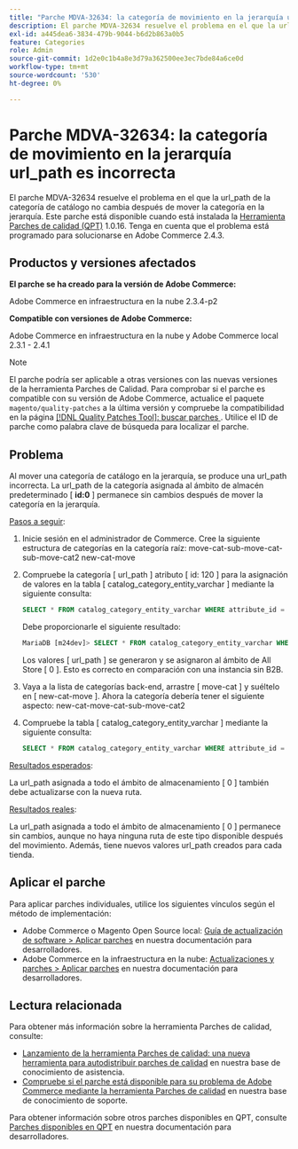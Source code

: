 ```yaml
---
title: "Parche MDVA-32634: la categoría de movimiento en la jerarquía url_path es incorrecta"
description: El parche MDVA-32634 resuelve el problema en el que la url\_path de la categoría de catálogo no cambia después de mover la categoría en la jerarquía. Este parche está disponible cuando está instalada la [Quality Patches Tool (QPT)](/help/announcements/adobe-commerce-announcements/magento-quality-patches-released-new-tool-to-self-serve-quality-patches.md) 1.0.16. Tenga en cuenta que el problema está programado para solucionarse en Adobe Commerce 2.4.3.
exl-id: a445dea6-3834-479b-9044-b6d2b863a0b5
feature: Categories
role: Admin
source-git-commit: 1d2e0c1b4a8e3d79a362500ee3ec7bde84a6ce0d
workflow-type: tm+mt
source-wordcount: '530'
ht-degree: 0%

---
```


# Parche MDVA-32634: la categoría de movimiento en la jerarquía url_path es incorrecta

El parche MDVA-32634 resuelve el problema en el que la url\_path de la categoría de catálogo no cambia después de mover la categoría en la jerarquía. Este parche está disponible cuando está instalada la [Herramienta Parches de calidad (QPT)](/help/announcements/adobe-commerce-announcements/magento-quality-patches-released-new-tool-to-self-serve-quality-patches.md) 1.0.16. Tenga en cuenta que el problema está programado para solucionarse en Adobe Commerce 2.4.3.

## Productos y versiones afectados

**El parche se ha creado para la versión de Adobe Commerce:**

Adobe Commerce en infraestructura en la nube 2.3.4-p2

**Compatible con versiones de Adobe Commerce:**

Adobe Commerce en infraestructura en la nube y Adobe Commerce local 2.3.1 - 2.4.1

>[!NOTE]
>
>El parche podría ser aplicable a otras versiones con las nuevas versiones de la herramienta Parches de Calidad. Para comprobar si el parche es compatible con su versión de Adobe Commerce, actualice el paquete `magento/quality-patches` a la última versión y compruebe la compatibilidad en la página [[!DNL Quality Patches Tool]: buscar parches ](https://devdocs.magento.com/quality-patches/tool.html#patch-grid). Utilice el ID de parche como palabra clave de búsqueda para localizar el parche.

## Problema

Al mover una categoría de catálogo en la jerarquía, se produce una url\_path incorrecta. La url\_path de la categoría asignada al ámbito de almacén predeterminado \[ **id:0** \] permanece sin cambios después de mover la categoría en la jerarquía.

<u>Pasos a seguir</u>:

1. Inicie sesión en el administrador de Commerce. Cree la siguiente estructura de categorías en la categoría raíz: move-cat-sub-move-cat-sub-move-cat2 new-cat-move
1. Compruebe la categoría \[ url\_path \] atributo \[ id: 120 \] para la asignación de valores en la tabla \[ catalog\_category\_entity\_varchar \] mediante la siguiente consulta:

   ```sql
   SELECT * FROM catalog_category_entity_varchar WHERE attribute_id = 120 ORDER BY value_id DESC LIMIT 4;
   ```

   Debe proporcionarle el siguiente resultado:

   ```sql
   MariaDB [m24dev]> SELECT * FROM catalog_category_entity_varchar WHERE attribute_id = 120 ORDER BY value_id DESC LIMIT 4;
   ```

   Los valores \[ url\_path \] se generaron y se asignaron al ámbito de All Store \[ 0 \]. Esto es correcto en comparación con una instancia sin B2B.
1. Vaya a la lista de categorías back-end, arrastre \[ move-cat \] y suéltelo en \[ new-cat-move \]. Ahora la categoría debería tener el siguiente aspecto: new-cat-move-cat-sub-move-cat2
1. Compruebe la tabla \[ catalog\_category\_entity\_varchar \] mediante la siguiente consulta:

   ```sql
   SELECT * FROM catalog_category_entity_varchar WHERE attribute_id = 120 ORDER BY value_id DESC LIMIT 16;
   ```

<u>Resultados esperados</u>:

La url\_path asignada a todo el ámbito de almacenamiento \[ 0 \] también debe actualizarse con la nueva ruta.

<u>Resultados reales</u>:

La url\_path asignada a todo el ámbito de almacenamiento \[ 0 \] permanece sin cambios, aunque no haya ninguna ruta de este tipo disponible después del movimiento. Además, tiene nuevos valores url\_path creados para cada tienda.

## Aplicar el parche

Para aplicar parches individuales, utilice los siguientes vínculos según el método de implementación:

* Adobe Commerce o Magento Open Source local: [Guía de actualización de software > Aplicar parches](https://devdocs.magento.com/guides/v2.4/comp-mgr/patching/mqp.html) en nuestra documentación para desarrolladores.
* Adobe Commerce en la infraestructura en la nube: [Actualizaciones y parches > Aplicar parches](https://devdocs.magento.com/cloud/project/project-patch.html) en nuestra documentación para desarrolladores.

## Lectura relacionada

Para obtener más información sobre la herramienta Parches de calidad, consulte:

* [Lanzamiento de la herramienta Parches de calidad: una nueva herramienta para autodistribuir parches de calidad](/help/announcements/adobe-commerce-announcements/magento-quality-patches-released-new-tool-to-self-serve-quality-patches.md) en nuestra base de conocimiento de asistencia.
* [Compruebe si el parche está disponible para su problema de Adobe Commerce mediante la herramienta Parches de calidad](/help/support-tools/patches-available-in-qpt-tool/check-patch-for-magento-issue-with-magento-quality-patches.md) en nuestra base de conocimiento de soporte.

Para obtener información sobre otros parches disponibles en QPT, consulte [Parches disponibles en QPT](https://devdocs.magento.com/quality-patches/tool.html#patch-grid) en nuestra documentación para desarrolladores.
